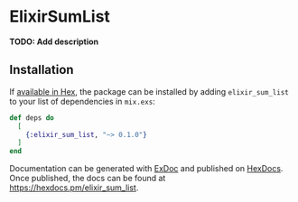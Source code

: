 # ElixirSumList

**TODO: Add description**

## Installation

If [available in Hex](https://hex.pm/docs/publish), the package can be installed
by adding `elixir_sum_list` to your list of dependencies in `mix.exs`:

```elixir
def deps do
  [
    {:elixir_sum_list, "~> 0.1.0"}
  ]
end
```

Documentation can be generated with [ExDoc](https://github.com/elixir-lang/ex_doc)
and published on [HexDocs](https://hexdocs.pm). Once published, the docs can
be found at <https://hexdocs.pm/elixir_sum_list>.

